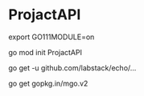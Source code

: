# ProjactAPI
export GO111MODULE=on

go mod init ProjactAPI

go get -u github.com/labstack/echo/...

go get gopkg.in/mgo.v2


